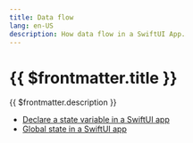 ```yaml
---
title: Data flow
lang: en-US
description: How data flow in a SwiftUI App.
---
```


# {{ $frontmatter.title }}

{{ $frontmatter.description }}

- [Declare a state variable in a SwiftUI app](./article-4-declare-a-state-variable-in-a-swiftui-app)
- [Global state in a SwiftUI app](./article-5-golbal-state-in-a-swiftui-app)
